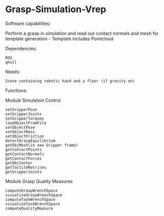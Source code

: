 # Grasp-Simulation-Vrep

Software capabilities:

Perform a grasp in simulation and read out contact normals and mesh for 
template generation - Template includes Pointcloud 

Dependencies:

    ROS
    qhull

Needs:

    Scene containing robotic hand and a floor (if gravity on)

Functions:

Module Simulation Control

    setGripperPose
    setGripperJoints
    setGripperTorques
    loadObjectFromFile
    setObjectPose
    setObjectMass
    setObjectFriction
    detectGraspEquilibrium
    getObjMesh(in new Gripper frame)
    getContactPoints
    getContactNormals
    getContactForces
    getObjCenter
    getTactileMatrices
    getGripperJoints

Module Grasp Quality Measures

    computeGraspWrenchSpace
    visualizeGraspWrenchSpace
    computeTaskWrenchSpace
    visualizeTaskWrenchSpace
    computeQualityMeasure
